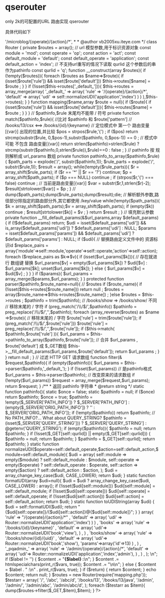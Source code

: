 qserouter
=========

only 2k的可配置的URL 路由实现 qserouter

具体代码如下

  <?php
	/**
	 * 简单的URL 路由解析器
	 * 
	 * 匹配规则 区分大小写
	 * 'rule' => '/microblog/{operate}/{action}/*',
	 * 
	 * @author vb2005xu.iteye.com
	 */
	class Router {
		
		private $routes = array();
		
		// url 模型参数,用于标识资源对象
		const module = 'mod';
		const operate = 'op';
		const action = 'act';
		
		const default_module = 'default';
		const default_operate = 'application';
		const default_action = 'index';
		
		// 不支持url重写的情况下读取 qurlid 这个参数后的串作为pathinfo 
		const qurlid = 'q';
		
		function __construct(array $routes){		
			
			if (!empty($routes)){
				foreach ($routes as $name=>$route){
					if (isset($route['rule']) && isset($route['default']))
						$this->routes[$name] = $route ;
				}
			}
			if (!isset($this->routes['_default_'])){
				$this->routes = array_merge(array(
					'_default_' => array(
						'rule' => '/{operate}/{action}/*',
						'default' => array(
							'udi' => self::normalizeUDI('application','index')
						)		
					)
				),$this->routes);
			}
		}
		
		function mapping($name,array $route = null){
			if ($route){
				if (isset($route['rule']) && isset($route['default'])){
					$this->routes[$name] = $route ;
				}
			}
		}
		
		// $pathinfo,$rule 末尾均不能带 / 符号
		private function match($pathinfo,$rule){
			//比对 $pathinfo 和 $route['pattern']
			// /books/13/csx <==> /books/{id}/{keyname}
			// 定位模式中 第一个 路由变量[{var}] 出现的位置,并比较
			$pos = strpos($rule,'{') ;
			if ($pos)			
				return strcmp(substr($rule, 0,$pos-1),substr($pathinfo, 0,$pos-1)) == 0 ;
			// 模式中可能 不包含 路由变量[{var}]
			return strlen($pathinfo)>strlen($rule) ?
				strcmp(substr($pathinfo,0,strlen($rule)),$rule)==0 : false ;
		}
		
		// pathinfo 按 规则解析成 url_params 数组
		private function pathinfo_to_array($pathinfo,$rule){
					
			$path_parts = explode('/', substr($pathinfo,1));
			$rule_parts = explode('/', substr($rule,1));
			$result = array();
					
			while(!empty($rule_parts)){
				
				$r = array_shift($rule_parts);
				if ($r == '*' || $r == '?') continue;
				$p = array_shift($path_parts);
				if ($p === NULL) continue ;
				if (strpos($r,'{') === false) continue ;
				
				// 当前是路由变量[{var}]
				$var = substr($r,1,strlen($r)-2);
				$result[strtolower($var)] = $p ;
			}
	//		dump($path_parts);dump($rule_parts);dump($result);die;
			// 解析额外参数,路径部分除指定的路由部分外,其它都使用 /key/value 
			while(!empty($path_parts)){					
				$k = array_shift($path_parts);$v = array_shift($path_parts);
				if (empty($k)) continue ;
				$result[strtolower($k)] = $v ;					
			}		
			return $result ;
		}
		
		// 填充默认参数
		private function __fill_default_params(&$url_params,array $default_params){
			if (!$default_params) return;
			
			$udi = isset($default_params['udi']) && is_array($default_params['udi']) ? $default_params['udi'] : NULL;
			$params = isset($default_params['params']) && $default_params['udi'] ? $default_params['params'] : NULL;
			
			if ($udi){
				// 替换路由定义文件中的 资源标识id
				$replace_pairs = array('module'=>self::module,'operate'=>self::operate,'action'=>self::action);
				foreach ($replace_pairs as $k=>$v){
					if (isset($url_params[$k])){
						// 存在就进行 数组键 替换
						$url_params[$v] = empty($url_params[$k]) ? $udi[$v] : $url_params[$k];
						unset($url_params[$k]);
					}
					else {
						$url_params[$v] = $udi[$v] ;
					}
				}
			}
			
			if ($params){
				$url_params = array_merge($params,$url_params);
			}
		}
		
		protected function parser($pathinfo,$route_name=null){ 
			// $routes
			if ($route_name){
				if (!isset($this->routes[$route_name])) return null ;
				$routes = array($route_name=>$this->routes[$route_name]) ;
			}else
				$routes = $this->routes ;
			
			$pathinfo = trim($pathinfo);
			// /books/show => /books/show/ 不同		
			//  移除末尾的 / 字符		
			if (preg_match('/\\/$/',$pathinfo))
				$pathinfo = preg_replace('/\\/$/','',$pathinfo);
				
			foreach (array_reverse($routes) as $name =>$route){
				//  移除末尾的 / 字符
				$route['rule'] = trim($route['rule']);
				if (preg_match('/\\/$/',$route['rule']))
					$route['rule'] = preg_replace('/\\/$/','',$route['rule']);
				
				if ($this->match( $pathinfo,$route['rule'] )){
					$url_params = $this->pathinfo_to_array($pathinfo,$route['rule']);
					// 合并 $url_params , $route['default'] 成 $_GET数组
					
					$this->__fill_default_params($url_params,$route['default']);
					
					return $url_params ;
				}
			}
			return null ;
		}
		
		// 过滤 HTTP GET 请求数组
		function filter(& $request,$pathinfo){
			
			if (empty($pathinfo)){
				$url_params = $this->parser($pathinfo,'_default_');			
			}
			
			if (!isset($url_params)) // 是pathinfo格式
				$url_params = $this->parser($pathinfo); 
			
			// 改变原来的请求数组
			if (!empty($url_params))
				$request = array_merge($request,$url_params);
			
			return $request;
		}
		
		/**
		 * 返回 pathinfo 字符串
		 * @return string
		 */
		static function pathinfo(){
			
			static $once = false;
			static $pathinfo = null;
			if ($once) return $pathinfo;
			
			$once = true;

			$pathinfo = !empty($_SERVER['PATH_INFO']) ? $_SERVER['PATH_INFO'] :
				(empty($_SERVER['ORIG_PATH_INFO']) ? '' : $_SERVER['ORIG_PATH_INFO']);
			
			if (!empty($pathinfo)) return $pathinfo;
			
			// No PATH_INFO?... What about QUERY_STRING?
			$pathinfo = (isset($_SERVER['QUERY_STRING'])) ? $_SERVER['QUERY_STRING'] : @getenv('QUERY_STRING');
			if (empty($pathinfo)){
				$pathinfo = null;
				return $pathinfo;
			}
			
			if (!isset($_GET[self::qurlid]) || empty($_GET[self::qurlid])) {
				$pathinfo = null;
				return $pathinfo;
			}
		
			$pathinfo = $_GET[self::qurlid];
			return $pathinfo;
		}
		
		static function normalizeUDI($operate=self::default_operate,$action=self::default_action,$module=self::default_module){
			$udi = array(
				self::module => empty($module) ? self::default_module : $module,
				self::operate => empty($operate) ? self::default_operate : $operate,
				self::action => empty($action) ? self::default_action : $action,
			);
			$udi = array_change_key_case($udi, CASE_LOWER);
			return $udi;
		}
		
		static function formatUDI(array $udi=null){
			
			$udi = $udi ? array_change_key_case($udi, CASE_LOWER) : array();
			
			if (!isset($udi[self::module]))
				$udi[self::module] = self::default_module;
			
			if (!isset($udi[self::operate]))
				$udi[self::operate] = self::default_operate;
				
			if (!isset($udi[self::action]))
				$udi[self::action] = self::default_action;
				
			return $udi;
		}
		
		static function toUDIString(array $udi)
		{
			$udi = self::formatUDI($udi);
			return "{$udi[self::operate]}/{$udi[self::action]}@{$udi[self::module]}";
		}
	}


  <?php
	// 路由配置数组,最下面的最先解析

	return array(	
		/*
		 * 默认路由
		 * 当没有任何匹配的路由规则时,使用默认的路由规则
		 */
		'_default_' => array(
			'rule' => "/{operate}/{action}/*" ,
			'default' => array(
				'udi' => Router::normalizeUDI('application','index')
			)
		) ,
		
		'books' => array(
			'rule' => '/books/{id}/{keyname}' ,
			'default' => array(
				'udi'=> Router::normalizeUDI('book','view'),
			) ,
		) ,
		
		'books/show' => array(
			'rule' => '/books/show/{id}/{uid}' ,
			'default' => array(
				'udi'=> Router::normalizeUDI('book','show'),
				'params'=>array('id'=>13)
			) ,
		) ,
		
		'_pqadmin_' => array(
			'rule' => '/admin/{operate}/{action}/*',
			'default' => array(
				'udi'=> Router::normalizeUDI('application','index','admin'),
			) ,
		) ,
	);

  <?php
	require 'router.php';

	function dump($vars, $label = '', $return = false)
	{
		if (ini_get('html_errors')) {
			$content = "<pre>\n";
			if ($label != '') {
				$content .= "<strong>{$label} :</strong>\n";
			}
			$content .= htmlspecialchars(print_r($vars, true));
			$content .= "\n</pre>\n";
		} else {
			$content = $label . " :\n" . print_r($vars, true);
		}
		if ($return) { return $content; }
		echo $content;
		return null;
	}

	$routes = new Router(require('mapping.php'));

	$testarr = array(
		'/',
		'/abc',
		'/abc/d',
		'/books/13',
		'/books/13/java',
		'/admin',
		'/admin/',
		'/admin/abc',
		'/admin/abc/d',
	);

	foreach ($testarr as $item){
		dump($routes->filter($_GET,$item),$item);	
	}



	?>



